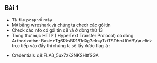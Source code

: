 ## Bài 1
* Tải file pcap về máy 
* Mở bằng wireshark và chúng ta check các gói tin 
* Check các info có gói tin q8 và ở dòng thứ 13 
* Trong thư mục HTTP ( HyperText Transfer Protocol) có dòng Authorization: Basic cTg6RkxBR181dXg3eksyTktTSDhmU0dB\r\n click trực tiếp vào đấy thì chúng ta sẽ lấy được flag là :
- Credentials: q8:FLAG_5ux7zK2NKSH8fSGA

